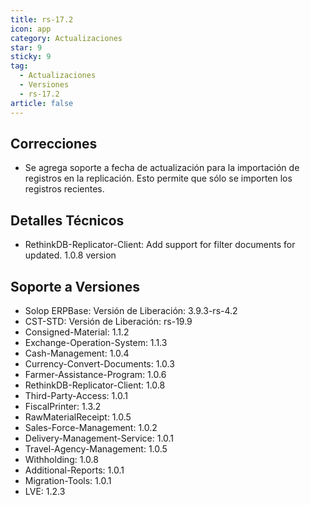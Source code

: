 ```yaml
---
title: rs-17.2
icon: app
category: Actualizaciones
star: 9
sticky: 9
tag:
  - Actualizaciones
  - Versiones
  - rs-17.2
article: false
---
```


## Correcciones

- Se agrega soporte a fecha de actualización para la importación de registros en la replicación. Esto permite que sólo se importen los registros recientes.

## Detalles Técnicos

- RethinkDB-Replicator-Client: Add support for filter documents for updated. 1.0.8 version

## Soporte a Versiones

- Solop ERPBase: Versión de Liberación: 3.9.3-rs-4.2
- CST-STD: Versión de Liberación: rs-19.9
- Consigned-Material: 1.1.2
- Exchange-Operation-System: 1.1.3
- Cash-Management: 1.0.4
- Currency-Convert-Documents: 1.0.3
- Farmer-Assistance-Program: 1.0.6
- RethinkDB-Replicator-Client: 1.0.8
- Third-Party-Access: 1.0.1
- FiscalPrinter: 1.3.2
- RawMaterialReceipt: 1.0.5
- Sales-Force-Management: 1.0.2
- Delivery-Management-Service: 1.0.1
- Travel-Agency-Management: 1.0.5
- Withholding: 1.0.8
- Additional-Reports: 1.0.1
- Migration-Tools: 1.0.1
- LVE: 1.2.3

